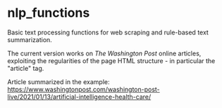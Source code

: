 # nlp_functions
Basic text processing functions for web scraping and rule-based text summarization.

The current version works on _The Washington Post_ online articles, exploiting the regularities of the page HTML structure - in particular the "article" tag.

Article summarized in the example: https://www.washingtonpost.com/washington-post-live/2021/01/13/artificial-intelligence-health-care/
